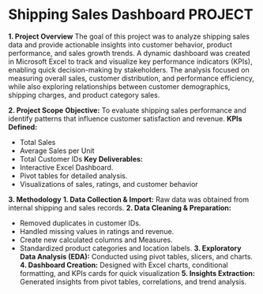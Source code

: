 # Shipping Sales Dashboard PROJECT
**1.	Project Overview**
The goal of this project was to analyze shipping sales data and provide actionable insights into customer behavior, product performance, and sales growth trends. A dynamic dashboard was created in Microsoft Excel to track and visualize key performance indicators (KPIs), enabling quick decision-making by stakeholders.
The analysis focused on measuring overall sales, customer distribution, and performance efficiency, while also exploring relationships between customer demographics, shipping charges, and product category sales.

**2.	Project Scope**
**Objective:** To evaluate shipping sales performance and identify patterns that influence customer satisfaction and revenue.
**KPIs Defined:**
* Total Sales
* Average Sales per Unit
* Total Customer IDs
**Key Deliverables:**
* Interactive Excel Dashboard.
* Pivot tables for detailed analysis.
* Visualizations of sales, ratings, and customer behavior

**3.	Methodology**
**1. Data Collection & Import:** Raw data was obtained from internal shipping and sales records.
**2. Data Cleaning & Preparation:**
* Removed duplicates in customer IDs.
* Handled missing values in ratings and revenue.
* Create new calculated columns and Measures.
* Standardized product categories and location labels.
**3. Exploratory Data Analysis (EDA):** Conducted using pivot tables, slicers, and charts.
**4. Dashboard Creation:** Designed with Excel charts, conditional formatting, and KPIs cards for quick visualization
**5. Insights Extraction:** Generated insights from pivot tables, correlations, and trend analysis.

